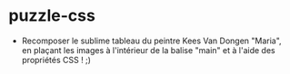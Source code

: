 # puzzle-css
* Recomposer le sublime tableau du peintre Kees Van Dongen "Maria",<br>en plaçant les images à l'intérieur de la balise "main"  et à l'aide des propriétés CSS ! ;)
